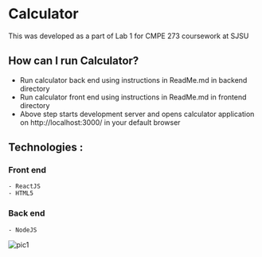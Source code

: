 # Calculator
This was developed as a part of Lab 1 for CMPE 273 coursework at SJSU

## How can I run Calculator?
  - Run calculator back end using instructions in ReadMe.md in backend directory
  - Run calculator front end using instructions in ReadMe.md in frontend directory
  - Above step starts development server and opens calculator application on http://localhost:3000/ in your default browser
    
## Technologies : 

  ### Front end 
    - ReactJS
    - HTML5

  ### Back end 
    - NodeJS

![pic1](https://user-images.githubusercontent.com/25673997/50368172-a4a48c00-053a-11e9-98cc-f9cb0ded3bba.jpg)
